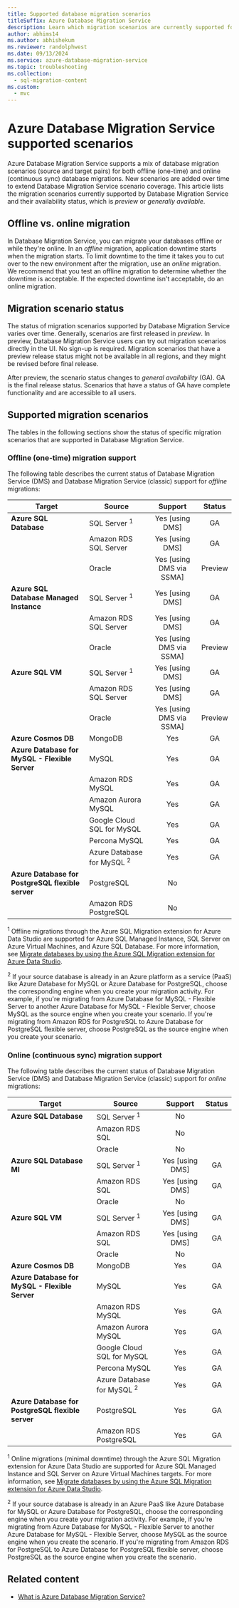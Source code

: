 ```yaml
---
title: Supported database migration scenarios
titleSuffix: Azure Database Migration Service
description: Learn which migration scenarios are currently supported for Azure Database Migration Service and their availability status.
author: abhims14
ms.author: abhishekum
ms.reviewer: randolphwest
ms.date: 09/13/2024
ms.service: azure-database-migration-service
ms.topic: troubleshooting
ms.collection:
  - sql-migration-content
ms.custom:
  - mvc
---
```


# Azure Database Migration Service supported scenarios

Azure Database Migration Service supports a mix of database migration scenarios (source and target pairs) for both offline (one-time) and online (continuous sync) database migrations. New scenarios are added over time to extend Database Migration Service scenario coverage. This article lists the migration scenarios currently supported by Database Migration Service and their availability status, which is *preview* or *generally available*.

## Offline vs. online migration

In Database Migration Service, you can migrate your databases offline or while they're online. In an *offline* migration, application downtime starts when the migration starts. To limit downtime to the time it takes you to cut over to the new environment after the migration, use an *online* migration. We recommend that you test an offline migration to determine whether the downtime is acceptable. If the expected downtime isn't acceptable, do an online migration.

## Migration scenario status

The status of migration scenarios supported by Database Migration Service varies over time. Generally, scenarios are first released in *preview*. In preview, Database Migration Service users can try out migration scenarios directly in the UI. No sign-up is required. Migration scenarios that have a preview release status might not be available in all regions, and they might be revised before final release.

After preview, the scenario status changes to *general availability* (GA). GA is the final release status. Scenarios that have a status of GA have complete functionality and are accessible to all users.

## Supported migration scenarios

The tables in the following sections show the status of specific migration scenarios that are supported in Database Migration Service.

### Offline (one-time) migration support

The following table describes the current status of Database Migration Service (DMS) and Database Migration Service (classic) support for *offline* migrations:

| Target | Source | Support | Status |
| --- | --- | :---: | :---: |
| **Azure SQL Database** | SQL Server <sup>1</sup> | Yes [using DMS] | GA |
| | Amazon RDS SQL Server | Yes [using DMS] | GA |
| | Oracle | Yes [using DMS via SSMA] | Preview |
| **Azure SQL Database Managed Instance** | SQL Server <sup>1</sup> | Yes [using DMS] | GA |
| | Amazon RDS SQL Server | Yes [using DMS] | GA |
| | Oracle | Yes [using DMS via SSMA] | Preview |
| **Azure SQL VM** | SQL Server <sup>1</sup> | Yes [using DMS] | GA |
| | Amazon RDS SQL Server | Yes [using DMS] | GA |
| | Oracle | Yes [using DMS via SSMA] | Preview |
| **Azure Cosmos DB** | MongoDB | Yes | GA |
| **Azure Database for MySQL - Flexible Server** | MySQL | Yes  | GA |
| | Amazon RDS MySQL | Yes | GA |
| | Amazon Aurora MySQL | Yes | GA |
| | Google Cloud SQL for MySQL | Yes | GA |
| | Percona MySQL | Yes | GA |
| | Azure Database for MySQL <sup>2</sup> | Yes | GA |
| **Azure Database for PostgreSQL flexible server** | PostgreSQL | No | |
| | Amazon RDS PostgreSQL | No | |

<sup>1</sup> Offline migrations through the Azure SQL Migration extension for Azure Data Studio are supported for Azure SQL Managed Instance, SQL Server on Azure Virtual Machines, and Azure SQL Database. For more information, see [Migrate databases by using the Azure SQL Migration extension for Azure Data Studio](migration-using-azure-data-studio.md).

<sup>2</sup> If your source database is already in an Azure platform as a service (PaaS) like Azure Database for MySQL or Azure Database for PostgreSQL, choose the corresponding engine when you create your migration activity. For example, if you're migrating from Azure Database for MySQL - Flexible Server to another Azure Database for MySQL - Flexible Server, choose MySQL as the source engine when you create your scenario. If you're migrating from Amazon RDS for PostgreSQL to Azure Database for PostgreSQL flexible server, choose PostgreSQL as the source engine when you create your scenario.

### Online (continuous sync) migration support

The following table describes the current status of Database Migration Service (DMS) and Database Migration Service (classic) support for *online* migrations:

| Target | Source | Support | Status |
| --- | --- | :---: | :---: |
| **Azure SQL Database** | SQL Server <sup>1</sup> | No | |
| | Amazon RDS SQL | No | |
| | Oracle | No | |
| **Azure SQL Database MI** | SQL Server <sup>1</sup> | Yes [using DMS] | GA |
| | Amazon RDS SQL | Yes [using DMS] | GA |
| | Oracle | No | |
| **Azure SQL VM** | SQL Server <sup>1</sup> | Yes [using DMS] | GA |
| | Amazon RDS SQL | Yes [using DMS] | GA |
| | Oracle | No | |
| **Azure Cosmos DB** | MongoDB | Yes | GA |
| **Azure Database for MySQL - Flexible Server** | MySQL | Yes | GA |
| | Amazon RDS MySQL | Yes | GA |
| | Amazon Aurora MySQL | Yes | GA |
| | Google Cloud SQL for MySQL | Yes | GA |
| | Percona MySQL | Yes | GA |
| | Azure Database for MySQL <sup>2</sup> | Yes | GA |
| **Azure Database for PostgreSQL flexible server** | PostgreSQL | Yes | GA |
| | Amazon RDS PostgreSQL | Yes | GA |

<sup>1</sup> Online migrations (minimal downtime) through the Azure SQL Migration extension for Azure Data Studio are supported for Azure SQL Managed Instance and SQL Server on Azure Virtual Machines targets. For more information, see [Migrate databases by using the Azure SQL Migration extension for Azure Data Studio](migration-using-azure-data-studio.md).

<sup>2</sup> If your source database is already in an Azure PaaS like Azure Database for MySQL or Azure Database for PostgreSQL, choose the corresponding engine when you create your migration activity. For example, if you're migrating from Azure Database for MySQL - Flexible Server to another Azure Database for MySQL - Flexible Server, choose MySQL as the source engine when you create the scenario. If you're migrating from Amazon RDS for PostgreSQL to Azure Database for PostgreSQL flexible server, choose PostgreSQL as the source engine when you create the scenario.

## Related content

- [What is Azure Database Migration Service?](dms-overview.md)
